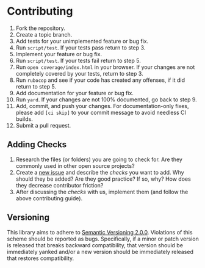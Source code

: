 # Contributing
  1. Fork the repository.
  2. Create a topic branch.
  3. Add tests for your unimplemented feature or bug fix.
  4. Run `script/test`. If your tests pass return to step 3.
  5. Implement your feature or bug fix.
  6. Run `script/test`. If your tests fail return to step 5.
  7. Run `open coverage/index.html` in your browser. If your changes are not completely covered by your tests, return to step 3.
  8. Run `rubocop` and see if your code has created any offenses, if it did return to step 5.
  9. Add documentation for your feature or bug fix.
  10. Run `yard`. If your changes are not 100% documented, go back to step 9.
  11. Add, commit, and push your changes. For documentation-only fixes, please add `[ci skip]` to your commit message to avoid needless CI builds.
  12. Submit a pull request.

## Adding Checks
  1. Research the files (or folders) you are going to check for. Are they commonly used in other open source projects?
  2. Create a [new issue](https://github.com/rafalchmiel/friction/issues/new) and describe the *checks* you want to add. Why should they be added? Are they good practice? If so, why? How does they decrease contributor friction?
  3. After discussing the *checks* with us, implement them (and follow the above contributing guide).

## Versioning
This library aims to adhere to [Semantic Versioning 2.0.0](http://semver.org/). Violations of this scheme should be reported as bugs. Specifically, if a minor or patch version is released that breaks backward compatibility, that version should be immediately yanked and/or a new version should be immediately released that restores compatibility.
